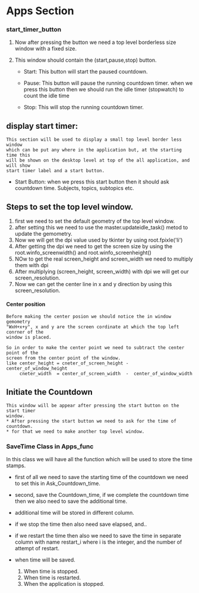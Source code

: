 
# Apps Section
### start_timer_button
1. Now after pressing the button we need a top level borderless
    size window with a fixed size.
   
2. This window should contain the (start,pause,stop) button.
   
   * Start: This button will start the paused countdown.
   
   * Pause: This button will pause the running countdown timer. when we press this button then we should run the idle timer (stopwatch) to count the idle time
   
   * Stop: This will stop the running countdown timer.
    

## display start timer:
    This section will be used to display a small top level border less window
    which can be put any where in the application but, at the starting time this 
    will be shown on the desktop level at top of the all application, and will show
    start timer label and a start button.

* Start Button: when we press this start button then it should ask countdown time.
                Subjects, topics, subtopics etc.
  

## Steps to set the top level window.

1. first we need to set the default geometry of the top level window.
2. after setting this we need to use the master.updateidle_task() metod to update the gemometry.
3. Now we will get the dpi value used by tkinter by using root.fpixle('li')
4. After getting the dpi we need to get the screen size by using the root.winfo_screenwidth() and root.winfo_screenheight()
5. NOw to get the real screen_height and screen_width we need to multiply them with dpi
6. After multiplying (screen_height, screen_width) with dpi we will get our screen_resolution.
7. Now we can get the center line in x and y direction by using this screen_resolution.

#### Center position
    Before making the center posion we should notice the in window gemometry
    "WxH+x+y", x and y are the screen cordinate at which the top left conrner of the 
    window is placed.

    So in order to make the center point we need to subtract the center point of the 
    screen from the center point of the window.
    like center_height = cneter_of_screen_height -  center_of_window_height  
         cneter_width  = center_of_screen_width  -  center_of_window_width 


## Initiate the Countdown
    This window will be appear after pressing the start button on the start timer
    window.
    * After pressing the start button we need to ask for the time of countdown.
    * for that we need to make another top level window.

### SaveTime Class in Apps_func
In this class we will have all the function which will be used to store the time stamps.

* first of all we need to save the starting time of the countdown
   we need to set this in Ask_Countdown_time.
* second, save the Countdown_time, if we complete the countdown time then we also
    need to save the additional time.
  
* additional time will be stored in different column.
* if we stop the time then also need save elapsed, and..
* if we restart the time then also we need to save the time in separate column with name restart_i
    where i is the integer, and the number of attempt of restart.
  
* when time will be saved.
    1. When time is stopped.
    2. When time is restarted.
    3. When the application is stopped.